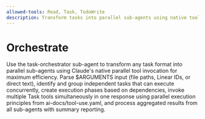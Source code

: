 ```yaml
---
allowed-tools: Read, Task, TodoWrite
description: Transform tasks into parallel sub-agents using native tool invocation
---
```


# Orchestrate

Use the task-orchestrator sub-agent to transform any task format into parallel sub-agents using Claude's native parallel tool invocation for maximum efficiency. Parse $ARGUMENTS input (file paths, Linear IDs, or direct text), identify and group independent tasks that can execute concurrently, create execution phases based on dependencies, invoke multiple Task tools simultaneously in one response using parallel execution principles from ai-docs/tool-use.yaml, and process aggregated results from all sub-agents with summary reporting.
